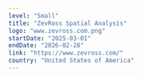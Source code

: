 ```yaml
---
level: "Small"
title: "ZevRoss Spatial Analysis"
logo: "www.zevross.com.png"
startDate: "2025-03-01"
endDate: "2026-02-28"
link: "https://www.zevross.com/"
country: "United States of America"
---
```


